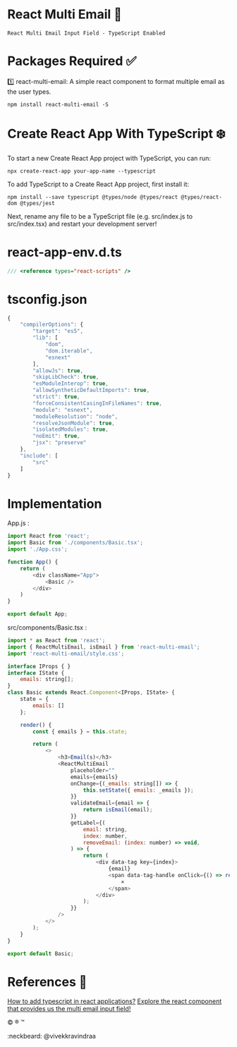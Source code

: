 # React Multi Email :e-mail:

	React Multi Email Input Field - TypeScript Enabled

# Packages Required :white_check_mark:

:one: react-multi-email: A simple react component to format multiple email as the user types.

	npm install react-multi-email -S
	
# Create React App With TypeScript :snowflake:

To start a new Create React App project with TypeScript, you can run:

	npx create-react-app your-app-name --typescript

To add TypeScript to a Create React App project, first install it:

	npm install --save typescript @types/node @types/react @types/react-dom @types/jest

Next, rename any file to be a TypeScript file (e.g. src/index.js to src/index.tsx) and restart your development server!

# react-app-env.d.ts

```typescript
/// <reference types="react-scripts" />
```

# tsconfig.json

```javascript
{
	"compilerOptions": {
		"target": "es5",
		"lib": [
			"dom",
			"dom.iterable",
			"esnext"
		],
		"allowJs": true,
		"skipLibCheck": true,
		"esModuleInterop": true,
		"allowSyntheticDefaultImports": true,
		"strict": true,
		"forceConsistentCasingInFileNames": true,
		"module": "esnext",
		"moduleResolution": "node",
		"resolveJsonModule": true,
		"isolatedModules": true,
		"noEmit": true,
		"jsx": "preserve"
	},
	"include": [
		"src"
	]
}
```

# Implementation

App.js :

```javascript
import React from 'react';
import Basic from './components/Basic.tsx';
import './App.css';

function App() {
	return (
		<div className="App">
			<Basic />
		</div>
	)
}

export default App;
```

src/components/Basic.tsx :

```javascript
import * as React from 'react';
import { ReactMultiEmail, isEmail } from 'react-multi-email';
import 'react-multi-email/style.css';

interface IProps { }
interface IState {
	emails: string[];
}
class Basic extends React.Component<IProps, IState> {
	state = {
		emails: []
	};

	render() {
		const { emails } = this.state;

		return (
			<>
				<h3>Email(s)</h3>
				<ReactMultiEmail
					placeholder=""
					emails={emails}
					onChange={(_emails: string[]) => {
						this.setState({ emails: _emails });
					}}
					validateEmail={email => {
						return isEmail(email);
					}}
					getLabel={(
						email: string,
						index: number,
						removeEmail: (index: number) => void,
					) => {
						return (
							<div data-tag key={index}>
								{email}
								<span data-tag-handle onClick={() => removeEmail(index)}>
									×
								</span>
							</div>
						);
					}}
				/>
			</>
		);
	}
}

export default Basic;
```

# References :book:

[How to add typescript in react applications?](https://facebook.github.io/create-react-app/docs/adding-typescript)
[Explore the react component that provides us the multi email input field!](https://www.npmjs.com/package/react-multi-email)

:copyright: :registered: :tm:

:neckbeard: @vivekkravindraa
